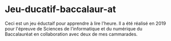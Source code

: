 # Jeu-ducatif-baccalaur-at

Ceci est un jeu éductaif pour apprendre à lire l'heure. Il a été réalisé en 2019 pour l'épreuve de Sciences de l'informatique et du numérique du Baccalauréat en collaboration avec deux de mes cammarades.
